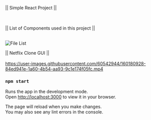 || Simple React Project ||
<br/> <br/> <br/>

||    List of Components used in this project ||
<br/> <br/>

![File List](https://user-images.githubusercontent.com/60542944/160179335-45e5d2cf-e7c7-457c-bec9-df90236be290.png)



||    Netflix Clone GUI ||
<br/> <br/>
https://user-images.githubusercontent.com/60542944/160180928-84ed941e-1a60-4b54-aa93-9c1e174f05fc.mp4



### `npm start`

Runs the app in the development mode.\
Open [http://localhost:3000](http://localhost:3000) to view it in your browser.

The page will reload when you make changes.\
You may also see any lint errors in the console.

